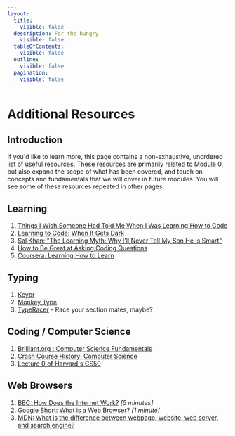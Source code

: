 ```yaml
---
layout:
  title:
    visible: false
  description: For the hungry
    visible: false
  tableOfContents:
    visible: false
  outline:
    visible: false
  pagination:
    visible: false
---
```


# Additional Resources

## Introduction

If you'd like to learn more, this page contains a non-exhaustive, unordered list of useful resources. These resources are primarily related to Module 0, but also expand the scope of what has been covered, and touch on concepts and fundamentals that we will cover in future modules. You will see some of these resources repeated in other pages.

## Learning

1. [Things I Wish Someone Had Told Me When I Was Learning How to Code](https://www.freecodecamp.org/news/things-i-wish-someone-had-told-me-when-i-was-learning-how-to-code-565fc9dcb329/)
2. [Learning to Code: When It Gets Dark](https://www.freecodecamp.org/news/learning-to-code-when-it-gets-dark-e485edfb58fd/)
3. [Sal Khan: "The Learning Myth: Why I'll Never Tell My Son He Is Smart"](https://www.khanacademy.org/college-careers-more/talks-and-interviews/talks-and-interviews-unit/conversations-with-sal/a/the-learning-myth-why-ill-never-tell-my-son-hes-smart)
4. [How to Be Great at Asking Coding Questions](https://medium.com/@gordon\_zhu/how-to-be-great-at-asking-questions-e37be04d0603)
5. [Coursera: Learning How to Learn](https://www.coursera.org/learn/learning-how-to-learn)

## Typing

1. [Keybr](https://www.keybr.com)
2. [Monkey Type](https://monkeytype.com)
3. [TypeRacer](https://play.typeracer.com) - Race your section mates, maybe?

## Coding / Computer Science

1. [Brilliant.org : Computer Science Fundamentals](https://brilliant.org/courses/computer-science-essentials/)
2. [Crash Course History: Computer Science](https://www.youtube.com/watch?v=tpIctyqH29Q\&list=PL8dPuuaLjXtNlUrzyH5r6jN9ulIgZBpdo\&index=1)
3. [Lecture 0 of Harvard's CS50](https://cs50.harvard.edu/x/2022/weeks/0/)

## Web Browsers

1. [BBC: How Does the Internet Work?](https://www.youtube.com/watch?v=eHp1l73ztB8) _\[5 minutes]_
2. [Google Short: What is a Web Browser?](https://www.youtube.com/watch?v=BrXPcaRlBqo) _\[1 minute]_
3. [MDN: What is the difference between webpage, website, web server, and search engine?](https://developer.mozilla.org/en-US/docs/Learn/Common\_questions/Pages\_sites\_servers\_and\_search\_engines)

